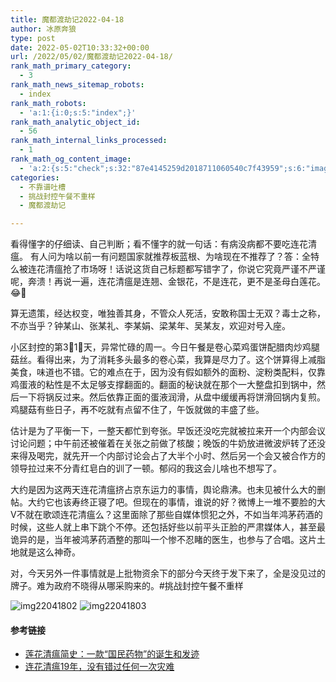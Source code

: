 ```yaml
---
title: 魔都渡劫记2022-04-18
author: 冰原奔狼
type: post
date: 2022-05-02T10:33:32+00:00
url: /2022/05/02/魔都渡劫记2022-04-18/
rank_math_primary_category:
  - 3
rank_math_news_sitemap_robots:
  - index
rank_math_robots:
  - 'a:1:{i:0;s:5:"index";}'
rank_math_analytic_object_id:
  - 56
rank_math_internal_links_processed:
  - 1
rank_math_og_content_image:
  - 'a:2:{s:5:"check";s:32:"87e4145259d2018711060540c7f43959";s:6:"images";a:0:{}}'
categories:
  - 不靠谱吐槽
  - 挑战封控午餐不重样
  - 魔都渡劫记

---
```

看得懂字的仔细读、自己判断；看不懂字的就一句话：有病没病都不要吃连花清瘟。 有人问为啥以前一有问题国家就推荐板蓝根、为啥现在不推荐了？答：全特么被连花清瘟抢了市场呀！话说这货自己标题都写错字了，你说它究竟严谨不严谨呢，奔溃！再说一遍，连花清瘟是连翘、金银花，不是连花，更不是圣母白莲花。😂💊

算无遗策，经达权变，唯独善其身，不管众人死活，安敢称国士无双？毒士之称，不亦当乎？钟某山、张某礼、李某娟、梁某年、吴某友，欢迎对号入座。

小区封控的第3⃣️1⃣️天，异常忙碌的周一。今日午餐是卷心菜鸡蛋饼配腊肉炒鸡腿菇丝。看得出来，为了消耗多头最多的卷心菜，我算是尽力了。这个饼算得上减脂美食，味道也不错。它的难点在于，因为没有假如额外的面粉、淀粉类配料，仅靠鸡蛋液的粘性是不太足够支撑翻面的。翻面的秘诀就在那个一大整盘扣到锅中，然后一下将锅反过来。然后依靠正面的蛋液润滑，从盘中缓缓再将饼滑回锅内复煎。鸡腿菇有些日子，再不吃就有点留不住了，午饭就做的丰盛了些。

估计是为了平衡一下，一整天都忙到夸张。早饭还没吃完就被拉来开一个内部会议讨论问题；中午前还被催着在关张之前做了核酸；晚饭的牛奶放进微波炉转了还没来得及喝完，就先开一个内部讨论会占了大半个小时、然后另一个会又被合作方的领导拉过来不分青红皂白的训了一顿。郁闷的我这会儿啥也不想写了。

大约是因为这两天连花清瘟挤占京东运力的事情，舆论鼎沸。也未见被什么大的删帖。大约它也该寿终正寝了吧。但现在的事情，谁说的好？微博上一堆不要脸的大V不就在歌颂连花清瘟么？这里面除了那些自媒体惯犯之外，不如当年鸿茅药酒的时候，这些人就上串下跳个不停。还包括好些以前平头正脸的严肃媒体人，甚至最诡异的是，当年被鸿茅药酒整的那叫一个惨不忍睹的医生，也参与了合唱。这片土地就是这么神奇。

对，今天另外一件事情就是上批物资余下的部分今天终于发下来了，全是没见过的牌子。难为政府不晓得从哪采购来的。#挑战封控午餐不重样

<img decoding="async" src="https://i0.wp.com/s2.loli.net/2022/05/02/E6ZF1dw3IJ4f2is.jpg?w=640&#038;ssl=1" alt="img22041802" data-recalc-dims="1" />
<img decoding="async" src="https://i0.wp.com/s2.loli.net/2022/05/02/a4JulmwFAoMPiKS.jpg?w=640&#038;ssl=1" alt="img22041803" data-recalc-dims="1" />

#### 参考链接

  * [莲花清瘟简史：一款“国民药物”的诞生和发迹][1]
  * [连花清瘟19年，没有错过任何一次灾难][2]

 [1]: https://mp.weixin.qq.com/s/M9HcRTRa1mgIqzIoB5cmIw
 [2]: https://mp.weixin.qq.com/s/ome03MWGj4Px67nNSfMZcQ
